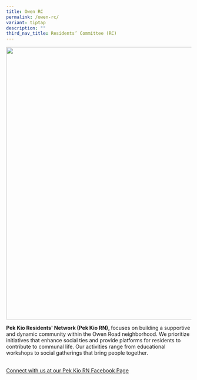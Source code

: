 ```yaml
---
title: Owen RC
permalink: /owen-rc/
variant: tiptap
description: ""
third_nav_title: Residents’ Committee (RC)
---
```

<div class="isomer-image-wrapper">
<img style="width: 740px; color: rgb(0, 0, 0); font-family: system-ui, -apple-system, &quot;system-ui&quot;, &quot;Segoe UI&quot;, Roboto, Oxygen, Ubuntu, Cantarell, &quot;Open Sans&quot;, &quot;Helvetica Neue&quot;, sans-serif; font-size: medium; font-style: normal; font-variant-ligatures: normal; font-variant-caps: normal; font-weight: 400; letter-spacing: normal; orphans: 2; text-align: start; text-indent: 0px; text-transform: none; widows: 2; word-spacing: 0px; -webkit-text-stroke-width: 0px; white-space: normal; text-decoration-thickness: initial; text-decoration-style: initial; text-decoration-color: initial;" height="auto" width="100%" src="https://moca.sgp1.cdn.digitaloceanspaces.com/Our%20Communities/64f70c30f14ee88a84ac8ba7_25%2520%2526%252026%2520July%25202022(13).webp">
</div>
<p><strong>Pek Kio Residents' Network (Pek Kio RN), </strong>focuses on building
a supportive and dynamic community within the Owen Road neighborhood. We
prioritize initiatives that enhance social ties and provide platforms for
residents to contribute to communal life. Our activities range from educational
workshops to social gatherings that bring people together.</p>
<p>
<br><a href="https://www.facebook.com/pekkio.rn" rel="noopener nofollow" target="_blank">Connect with us at our Pek Kio RN Facebook Page</a>
</p>